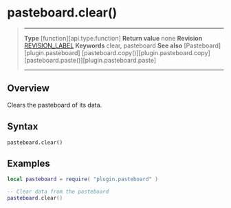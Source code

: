 # pasteboard.clear()

> --------------------- ------------------------------------------------------------------------------------------
> __Type__              [function][api.type.function]
> __Return value__      none
> __Revision__          [REVISION_LABEL](REVISION_URL)
> __Keywords__          clear, pasteboard
> __See also__          [Pasteboard][plugin.pasteboard]
>								[pasteboard.copy()][plugin.pasteboard.copy]
>								[pasteboard.paste()][plugin.pasteboard.paste]
> --------------------- ------------------------------------------------------------------------------------------


## Overview

Clears the pasteboard of its data.


## Syntax

	pasteboard.clear()


## Examples

``````lua
local pasteboard = require( "plugin.pasteboard" )

-- Clear data from the pasteboard
pasteboard.clear()
``````